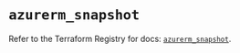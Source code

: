 # `azurerm_snapshot`

Refer to the Terraform Registry for docs: [`azurerm_snapshot`](https://registry.terraform.io/providers/hashicorp/azurerm/3.91.0/docs/resources/snapshot).
